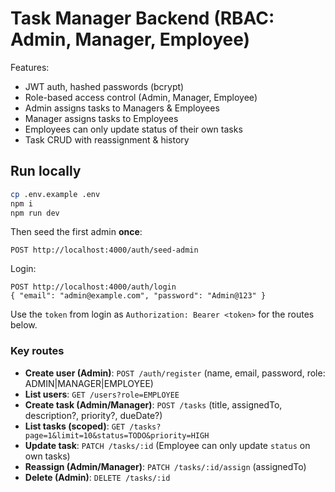 # Task Manager Backend (RBAC: Admin, Manager, Employee)

Features:
- JWT auth, hashed passwords (bcrypt)
- Role-based access control (Admin, Manager, Employee)
- Admin assigns tasks to Managers & Employees
- Manager assigns tasks to Employees
- Employees can only update status of their own tasks
- Task CRUD with reassignment & history

## Run locally
```bash
cp .env.example .env
npm i
npm run dev
```

Then seed the first admin **once**:
```
POST http://localhost:4000/auth/seed-admin
```

Login:
```
POST http://localhost:4000/auth/login
{ "email": "admin@example.com", "password": "Admin@123" }
```

Use the `token` from login as `Authorization: Bearer <token>` for the routes below.

### Key routes
- **Create user (Admin)**: `POST /auth/register` (name, email, password, role: ADMIN|MANAGER|EMPLOYEE)
- **List users**: `GET /users?role=EMPLOYEE`
- **Create task (Admin/Manager)**: `POST /tasks` (title, assignedTo, description?, priority?, dueDate?)
- **List tasks (scoped)**: `GET /tasks?page=1&limit=10&status=TODO&priority=HIGH`
- **Update task**: `PATCH /tasks/:id` (Employee can only update `status` on own tasks)
- **Reassign (Admin/Manager)**: `PATCH /tasks/:id/assign` (assignedTo)
- **Delete (Admin)**: `DELETE /tasks/:id`
